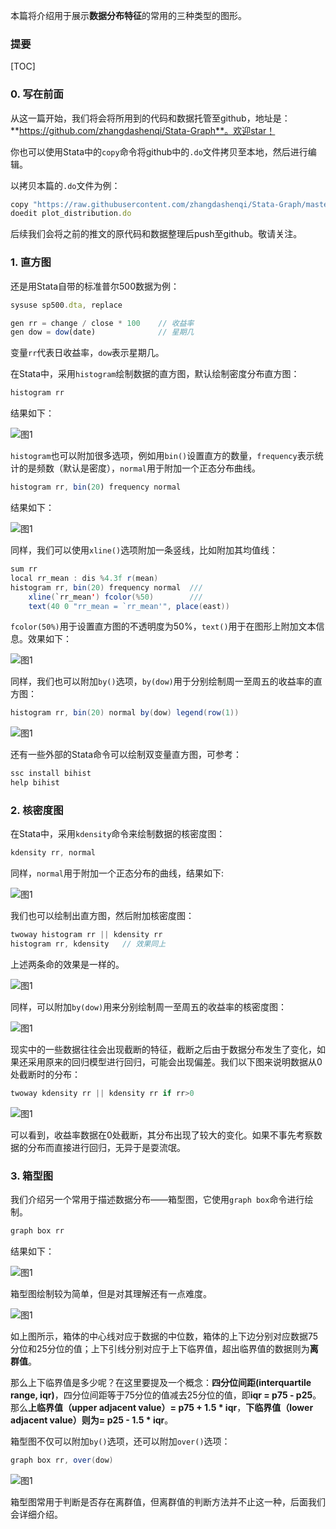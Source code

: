 本篇将介绍用于展示**数据分布特征**的常用的三种类型的图形。

### 提要
[TOC]

### 0. 写在前面

从这一篇开始，我们将会将所用到的代码和数据托管至github，地址是：**https://github.com/zhangdashenqi/Stata-Graph**。欢迎star！

你也可以使用Stata中的`copy`命令将github中的`.do`文件拷贝至本地，然后进行编辑。

以拷贝本篇的`.do`文件为例：
```JavaScript
copy "https://raw.githubusercontent.com/zhangdashenqi/Stata-Graph/master/data_distribution.do" "data_distribution.do"
doedit plot_distribution.do
```

后续我们会将之前的推文的原代码和数据整理后push至github。敬请关注。

### 1. 直方图

还是用Stata自带的标准普尔500数据为例：
```JavaScript
sysuse sp500.dta, replace

gen rr = change / close * 100    // 收益率
gen dow = dow(date) 			 // 星期几
```

变量`rr`代表日收益率，`dow`表示星期几。

在Stata中，采用`histogram`绘制数据的直方图，默认绘制密度分布直方图：

```JavaScript
histogram rr
```
结果如下：

![图1](./img/1.png)

`histogram`也可以附加很多选项，例如用`bin()`设置直方的数量，`frequency`表示统计的是频数（默认是密度），`normal`用于附加一个正态分布曲线。

```JavaScript
histogram rr, bin(20) frequency normal
```

结果如下：

![图1](./img/2.png)

同样，我们可以使用`xline()`选项附加一条竖线，比如附加其均值线：

```Java
sum rr
local rr_mean : dis %4.3f r(mean)
histogram rr, bin(20) frequency normal  ///
	xline(`rr_mean') fcolor(%50)        ///
	text(40 0 "rr_mean = `rr_mean'", place(east))
```

`fcolor(50%)`用于设置直方图的不透明度为50%，`text()`用于在图形上附加文本信息。效果如下：

![图1](./img/3.png)


同样，我们也可以附加`by()`选项，`by(dow)`用于分别绘制周一至周五的收益率的直方图：

```Java
histogram rr, bin(20) normal by(dow) legend(row(1))
```

![图1](./img/4.png)

还有一些外部的Stata命令可以绘制双变量直方图，可参考：

```Java
ssc install bihist
help bihist
```

### 2. 核密度图

在Stata中，采用`kdensity`命令来绘制数据的核密度图：
```Java
kdensity rr, normal
```

同样，`normal`用于附加一个正态分布的曲线，结果如下:

![图1](./img/4.png)

我们也可以绘制出直方图，然后附加核密度图：
```Java
twoway histogram rr || kdensity rr
histogram rr, kdensity   // 效果同上
```

上述两条命的效果是一样的。

![图1](./img/6.png)

同样，可以附加`by(dow)`用来分别绘制周一至周五的收益率的核密度图：

![图1](./img/7.png)

现实中的一些数据往往会出现截断的特征，截断之后由于数据分布发生了变化，如果还采用原来的回归模型进行回归，可能会出现偏差。我们以下图来说明数据从0处截断时的分布：

```Java
twoway kdensity rr || kdensity rr if rr>0
```

![图1](./img/8.png)

可以看到，收益率数据在0处截断，其分布出现了较大的变化。如果不事先考察数据的分布而直接进行回归，无异于是耍流氓。

### 3. 箱型图

我们介绍另一个常用于描述数据分布——箱型图，它使用`graph box`命令进行绘制。

```Java
graph box rr
```
结果如下：

![图1](./img/10.png)

箱型图绘制较为简单，但是对其理解还有一点难度。

![图1](./img/9.png)

如上图所示，箱体的中心线对应于数据的中位数，箱体的上下边分别对应数据75分位和25分位的值；上下引线分别对应于上下临界值，超出临界值的数据则为**离群值**。

那么上下临界值是多少呢？在这里要提及一个概念：**四分位间距(interquartile range, iqr)**，四分位间距等于75分位的值减去25分位的值，即**iqr = p75 - p25**。那么**上临界值（upper adjacent value）= p75 + 1.5 * iqr**，**下临界值（lower adjacent value）则为= p25 - 1.5 * iqr**。

箱型图不仅可以附加`by()`选项，还可以附加`over()`选项：

```Java
graph box rr, over(dow)
```

![图1](./img/11.png)

箱型图常用于判断是否存在离群值，但离群值的判断方法并不止这一种，后面我们会详细介绍。

